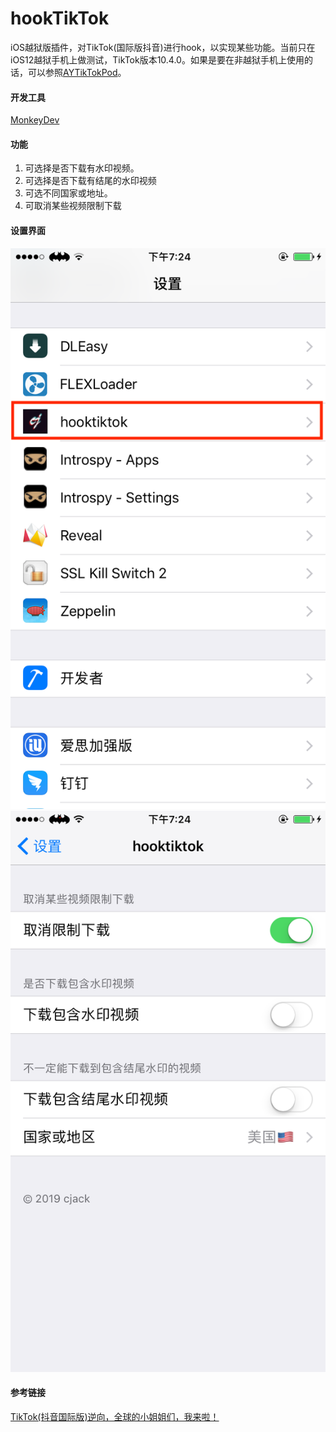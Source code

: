 # hookTikTok

iOS越狱版插件，对TikTok(国际版抖音)进行hook，以实现某些功能。当前只在iOS12越狱手机上做测试，TikTok版本10.4.0。如果是要在非越狱手机上使用的话，可以参照[AYTikTokPod](https://github.com/AYJk/AYTikTokPod)。

#### 开发工具
[MonkeyDev](https://github.com/AloneMonkey/MonkeyDev)


#### 功能
1. 可选择是否下载有水印视频。
2. 可选择是否下载有结尾的水印视频
3. 可选不同国家或地址。
4. 可取消某些视频限制下载

#### 设置界面
![设置页面](IMG_0040.PNG)
![设置页面](IMG_0041.PNG)


#### 参考链接

[TikTok(抖音国际版)逆向，全球的小姐姐们，我来啦！](https://juejin.im/post/5c19a38ae51d453e0a209256)